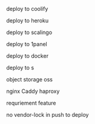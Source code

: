 deploy to coolify

deploy to heroku

deploy to scalingo

deploy to 1panel

deploy to docker

deploy to s


object storage oss 



nginx 
Caddy
haproxy



requriement feature

no vendor-lock in
push to deploy